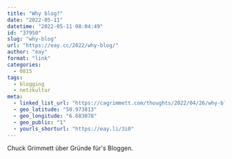 ```yaml
---
title: "Why blog?"
date: "2022-05-11"
datetime: "2022-05-11 08:04:49"
id: "37950"
slug: "why-blog"
url: "https://eay.cc/2022/why-blog/"
author: "eay"
format: "link"
categories:
  - 0815
tags:
  - blogging
  - netzkultur
meta:
  - linked_list_url: "https://cagrimmett.com/thoughts/2022/04/26/why-blog/"
  - geo_latitude: "50.973813"
  - geo_longitude: "6.683078"
  - geo_public: "1"
  - yourls_shorturl: "https://eay.li/3i0"
---
```


Chuck Grimmett über Gründe für's Bloggen.
